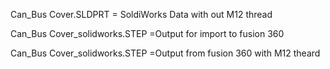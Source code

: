 Can_Bus Cover.SLDPRT = SoldiWorks Data with out M12 thread

Can_Bus Cover_solidworks.STEP =Output for import to fusion 360

Can_Bus Cover_solidworks.STEP =Output from fusion 360 with M12 theard
